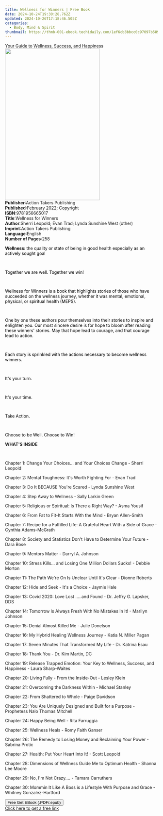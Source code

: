 ```yaml
---
title: Wellness for Winners | Free Book
date: 2024-10-24T19:30:28.762Z
updated: 2024-10-26T17:18:46.505Z
categories:
  - Body, Mind & Spirit
thumbnail: https://thmb-001-ebook.techidaily.com/1ef6cb3bbcc0c97097b58926490fc3f3bbbaa7855f78d45610371293ec1279da.jpg
---
```

<main id="book-container">
  <div class="flex flex-col">
    <div class="book-brief flex-1 py-6 px-4 sm:p-6 md:py-10 md:px-8">
      <!-- brief-->
      <div class="book-brief-main">
        Your Guide to Wellness, Success, and Happiness
      </div>
    </div>
    <div
      class="book-meta-info flex-1 grid gap-4 col-start-1 col-end-3 row-start-1 sm:mb-6 sm:grid-cols-4 lg:gap-6 lg:col-start-2 lg:row-end-6 lg:row-span-6 lg:mb-0"
    >
      <div
        class="book-meta-info-left place-content-center mt-4 p-4 text-sm leading-6 col-start-2 col-span-2 dark:text-slate-400"
      >
        <img
          class="w-full h-500 object-cover rounded-lg sm:h-255 sm:col-span-2 lg:col-span-full"
          src="https://img-001-ebook.techidaily.com/4f9c87d32dd6c3c88d2496fa267b15378391acce5a5c8d43c43916b040e194bd.jpg"
          alt=""
          width="312"
          height="500"
        />
      </div>
      <div
        class="book-meta-info-right mt-2 col-start-1 row-start-2 col-span-3 self-center"
      >
        <!-- meta data  -->
        <div class="flex flex-col px-4 md:px-8">
          <div class="flex-1">
            <strong>Publisher</strong>:<span class="px-2"
              >Action Takers Publishing</span
            >
          </div>
          <div class="flex-1">
            <strong>Published</strong>:<span class="px-2"
              >February 2022; Copyright</span
            >
          </div>
          <div class="flex-1">
            <strong>ISBN</strong>:<span class="px-2">9781956665017</span>
          </div>
          <div class="flex-1">
            <strong>Title</strong>:<span class="px-2"
              >Wellness for Winners</span
            >
          </div>
          <div class="flex-1">
            <strong>Author</strong>:<span class="px-2"
              >Sherri Leopold; Evan Trad; Lynda Sunshine West (other)</span
            >
          </div>
          <div class="flex-1">
            <strong>Imprint</strong>:<span class="px-2"
              >Action Takers Publishing</span
            >
          </div>
          <div class="flex-1">
            <strong>Language</strong>:<span class="px-2">English</span>
          </div>
          <div class="flex-1">
            <strong>Number of Pages</strong>:<span class="px-2">258</span>
          </div>
        </div>
      </div>
    </div>
    <div class="book-description flex-1 py-6 px-4 sm:p-6 md:py-10 md:px-8">
      <div class="book-description-main">
        <div accordion-content="" id="description">
          <p>
            <strong style="color: rgb(0, 0, 0)">Wellness: </strong
            ><span style="color: rgb(0, 0, 0)"
              >the quality or state of being in good health especially as an
              actively sought goal</span
            >
          </p>
          <p><br /></p>
          <p>
            <span style="color: rgb(0, 0, 0)"
              >Together we are well. Together we win!</span
            >
          </p>
          <p><br /></p>
          <p>
            <span style="color: rgb(0, 0, 0)"
              >Wellness for Winners is a book that highlights stories of those
              who have succeeded on the wellness journey, whether it was mental,
              emotional, physical, or spiritual health (MEPS).</span
            >
          </p>
          <p><br /></p>
          <p>
            <span style="color: rgb(0, 0, 0)"
              >One by one these authors pour themselves into their stories to
              inspire and enlighten you. Our most sincere desire is for hope to
              bloom after reading these winners' stories. May that hope lead to
              courage, and that courage lead to action.</span
            >
          </p>
          <p><br /></p>
          <p>
            <span style="color: rgb(0, 0, 0)"
              >Each story is sprinkled with the actions necessary to become
              wellness winners.</span
            >
          </p>
          <p><br /></p>
          <p><span style="color: rgb(0, 0, 0)">It's your turn.</span></p>
          <p><br /></p>
          <p><span style="color: rgb(0, 0, 0)">It's your time.</span></p>
          <p><br /></p>
          <p><span style="color: rgb(0, 0, 0)">Take Action.</span></p>
          <p><br /></p>
          <p>
            <span style="color: rgb(0, 0, 0)"
              >Choose to be Well. Choose to Win!</span
            >
          </p>
          <p class="ql-align-center"><strong>WHAT'S INSIDE</strong></p>
          <p class="ql-align-center"><br /></p>
          <p>
            Chapter 1: Change Your Choices... and Your Choices Change - Sherri
            Leopold
          </p>
          <p>
            Chapter 2: Mental Toughness: It's Worth Fighting For - Evan Trad
          </p>
          <p>Chapter 3: Do It BECAUSE You're Scared - Lynda Sunshine West</p>
          <p>Chapter 4: Step Away to Wellness - Sally Larkin Green</p>
          <p>
            Chapter 5: Religious or Spiritual: Is There a Right Way? - Asma
            Yousif
          </p>
          <p>
            Chapter 6: From Fat to Fit-It Starts With the Mind - Bryan
            Allen-Smith
          </p>
          <p>
            Chapter 7: Recipe for a Fulfilled Life: A Grateful Heart With a Side
            of Grace - Cynthia Adams-McGrath
          </p>
          <p>
            Chapter 8: Society and Statistics Don't Have to Determine Your
            Future - Dara Bose
          </p>
          <p>Chapter 9: Mentors Matter - Darryl A. Johnson</p>
          <p>
            Chapter 10: Stress Kills... and Losing One Million Dollars Sucks! -
            Debbie Morton
          </p>
          <p>
            Chapter 11: The Path We're On Is Unclear Until It's Clear - Dionne
            Roberts
          </p>
          <p>Chapter 12: Hide and Seek - It's a Choice - Jaymie Hale</p>
          <p>
            Chapter 13: Covid 2020: Love Lost .....and Found - Dr. Jeffry G.
            Lapsker, DDS
          </p>
          <p>
            Chapter 14: Tomorrow Is Always Fresh With No Mistakes In It! -
            Marilyn Johnson
          </p>
          <p>Chapter 15: Denial Almost Killed Me - Julie Donelson</p>
          <p>
            Chapter 16: My Hybrid Healing Wellness Journey - Katia N. Miller
            Pagan
          </p>
          <p>
            Chapter 17: Seven Minutes That Transformed My Life - Dr. Katrina
            Esau
          </p>
          <p>Chapter 18: Thank You - Dr. Kim Martin, DC</p>
          <p>
            Chapter 19: Release Trapped Emotion: Your Key to Wellness, Success,
            and Happiness - Laura Sharp-Waites
          </p>
          <p>Chapter 20: Living Fully - From the Inside-Out - Lesley Klein</p>
          <p>Chapter 21: Overcoming the Darkness Within - Michael Stanley</p>
          <p>Chapter 22: From Shattered to Whole - Paige Davidson</p>
          <p>
            Chapter 23: You Are Uniquely Designed and Built for a Purpose -
            Prophetess Nalo Thomas Mitchell
          </p>
          <p>Chapter 24: Happy Being Well - Rita Farruggia</p>
          <p>Chapter 25: Wellness Heals - Romy Faith Ganser</p>
          <p>
            Chapter 26: The Remedy to Losing Money and Reclaiming Your Power -
            Sabrina Protic
          </p>
          <p>Chapter 27: Health: Put Your Heart Into It! - Scott Leopold</p>
          <p>
            Chapter 28: Dimensions of Wellness Guide Me to Optimum Health -
            Shanna Lee Moore
          </p>
          <p>Chapter 29: No, I'm Not Crazy.... - Tamara Carruthers</p>
          <p>
            Chapter 30: Mommin It Like A Boss is a Lifestyle With Purpose and
            Grace - Whitney Gonzalez-Hartford
          </p>
        </div>
        <div class="accordion-fader"></div>
      </div>
    </div>
    <div class="book-excerpts flex-1 py-6 px-4 sm:p-6 md:py-10 md:px-8"></div>
    <div
      class="book-about-author flex-1 py-6 px-4 sm:p-6 md:py-10 md:px-8"
    ></div>
    <div class="book-free-get flex-1 py-6 px-4 sm:p-6 md:py-10 md:px-8">
      <button
        id="btn-free-get"
        class="bg-blue-500 hover:bg-blue-700 text-white font-bold py-2 px-4 rounded"
      >
        Free Get EBook (.PDF/.epub)
      </button>
      <div id="countdown-display" class="px-2 text-lg mt-2"></div>
      <a
        id="free-link"
        class="hidden bg-blue-500 hover:bg-blue-700 text-white font-bold py-2 px-4 rounded"
        href="https://www.ebooks.com/en-us/book/210493313/wellness-for-winners/sherri-leopold/"
        target="_blank"
        >Click here to get a free link</a
      >
    </div>
    <script>
      let countdownTime = 0;
      let countdownInterval = null;
      document
        .getElementById('btn-free-get')
        .addEventListener('click', startCountdown);
      function startCountdown() {
        countdownTime = new Date().getTime() + 60000 * 3;
        countdownInterval = setInterval(updateCountdown, 1000);
        document.getElementById('btn-free-get').disabled = true;
        document
          .getElementById('btn-free-get')
          .classList.add('bg-gray-500', 'cursor-not-allowed');
      }
      function updateCountdown() {
        let currentTime = new Date().getTime();
        let timeLeft = countdownTime - currentTime;
        let secondsLeft = Math.floor(timeLeft / 1000);
        document.getElementById('countdown-display').innerHTML =
          `Remaining time: ${secondsLeft} seconds.`;
        if (secondsLeft <= 0) {
          clearInterval(countdownInterval);
          document.getElementById('btn-free-get').classList.add('hidden');
          document.getElementById('free-link').classList.remove('hidden');
          document.getElementById('countdown-display').innerHTML = '';
        }
      }
    </script>
  </div>
</main>

<ins class="adsbygoogle"
      style="display:block"
      data-ad-client="ca-pub-7571918770474297"
      data-ad-slot="8358498916"
      data-ad-format="auto"
      data-full-width-responsive="true"></ins>
    